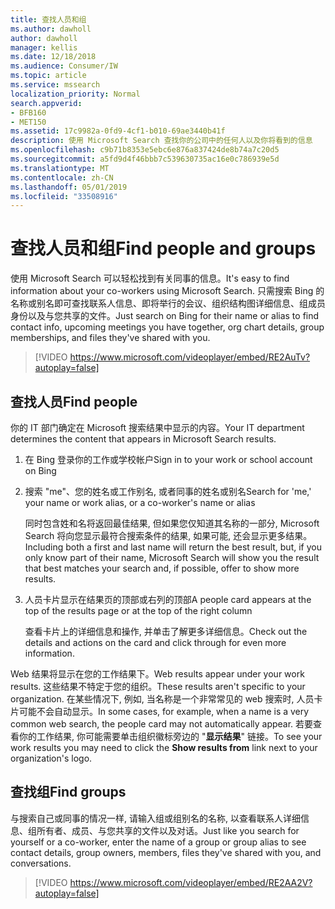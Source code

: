 ```yaml
---
title: 查找人员和组
ms.author: dawholl
author: dawholl
manager: kellis
ms.date: 12/18/2018
ms.audience: Consumer/IW
ms.topic: article
ms.service: mssearch
localization_priority: Normal
search.appverid:
- BFB160
- MET150
ms.assetid: 17c9982a-0fd9-4cf1-b010-69ae3440b41f
description: 使用 Microsoft Search 查找你的公司中的任何人以及你将看到的信息
ms.openlocfilehash: c9b71b8353e5ebc6e876a837424de8b74a7c20d5
ms.sourcegitcommit: a5fd9d4f46bbb7c539630735ac16e0c786939e5d
ms.translationtype: MT
ms.contentlocale: zh-CN
ms.lasthandoff: 05/01/2019
ms.locfileid: "33508916"
---
```

# <a name="find-people-and-groups"></a><span data-ttu-id="097bf-103">查找人员和组</span><span class="sxs-lookup"><span data-stu-id="097bf-103">Find people and groups</span></span>

<span data-ttu-id="097bf-104">使用 Microsoft Search 可以轻松找到有关同事的信息。</span><span class="sxs-lookup"><span data-stu-id="097bf-104">It's easy to find information about your co-workers using Microsoft Search.</span></span> <span data-ttu-id="097bf-105">只需搜索 Bing 的名称或别名即可查找联系人信息、即将举行的会议、组织结构图详细信息、组成员身份以及与您共享的文件。</span><span class="sxs-lookup"><span data-stu-id="097bf-105">Just search on Bing for their name or alias to find contact info, upcoming meetings you have together, org chart details, group memberships, and files they've shared with you.</span></span>
  
> [!VIDEO https://www.microsoft.com/videoplayer/embed/RE2AuTv?autoplay=false]
  
## <a name="find-people"></a><span data-ttu-id="097bf-106">查找人员</span><span class="sxs-lookup"><span data-stu-id="097bf-106">Find people</span></span>

<span data-ttu-id="097bf-107">你的 IT 部门确定在 Microsoft 搜索结果中显示的内容。</span><span class="sxs-lookup"><span data-stu-id="097bf-107">Your IT department determines the content that appears in Microsoft Search results.</span></span>
  
1. <span data-ttu-id="097bf-108">在 Bing 登录你的工作或学校帐户</span><span class="sxs-lookup"><span data-stu-id="097bf-108">Sign in to your work or school account on Bing</span></span>
    
2. <span data-ttu-id="097bf-109">搜索 "me"、您的姓名或工作别名, 或者同事的姓名或别名</span><span class="sxs-lookup"><span data-stu-id="097bf-109">Search for 'me,' your name or work alias, or a co-worker's name or alias</span></span>
    
    <span data-ttu-id="097bf-110">同时包含姓和名将返回最佳结果, 但如果您仅知道其名称的一部分, Microsoft Search 将向您显示最符合搜索条件的结果, 如果可能, 还会显示更多结果。</span><span class="sxs-lookup"><span data-stu-id="097bf-110">Including both a first and last name will return the best result, but, if you only know part of their name, Microsoft Search will show you the result that best matches your search and, if possible, offer to show more results.</span></span>
    
3. <span data-ttu-id="097bf-111">人员卡片显示在结果页的顶部或右列的顶部</span><span class="sxs-lookup"><span data-stu-id="097bf-111">A people card appears at the top of the results page or at the top of the right column</span></span>
    
    <span data-ttu-id="097bf-112">查看卡片上的详细信息和操作, 并单击了解更多详细信息。</span><span class="sxs-lookup"><span data-stu-id="097bf-112">Check out the details and actions on the card and click through for even more information.</span></span>
    
<span data-ttu-id="097bf-113">Web 结果将显示在您的工作结果下。</span><span class="sxs-lookup"><span data-stu-id="097bf-113">Web results appear under your work results.</span></span> <span data-ttu-id="097bf-114">这些结果不特定于您的组织。</span><span class="sxs-lookup"><span data-stu-id="097bf-114">These results aren't specific to your organization.</span></span> <span data-ttu-id="097bf-115">在某些情况下, 例如, 当名称是一个非常常见的 web 搜索时, 人员卡片可能不会自动显示。</span><span class="sxs-lookup"><span data-stu-id="097bf-115">In some cases, for example, when a name is a very common web search, the people card may not automatically appear.</span></span> <span data-ttu-id="097bf-116">若要查看你的工作结果, 你可能需要单击组织徽标旁边的 "**显示结果**" 链接。</span><span class="sxs-lookup"><span data-stu-id="097bf-116">To see your work results you may need to click the **Show results from** link next to your organization's logo.</span></span> 
  
## <a name="find-groups"></a><span data-ttu-id="097bf-117">查找组</span><span class="sxs-lookup"><span data-stu-id="097bf-117">Find groups</span></span>

<span data-ttu-id="097bf-118">与搜索自己或同事的情况一样, 请输入组或组别名的名称, 以查看联系人详细信息、组所有者、成员、与您共享的文件以及对话。</span><span class="sxs-lookup"><span data-stu-id="097bf-118">Just like you search for yourself or a co-worker, enter the name of a group or group alias to see contact details, group owners, members, files they've shared with you, and conversations.</span></span>
  
> [!VIDEO https://www.microsoft.com/videoplayer/embed/RE2AA2V?autoplay=false]
  

  

